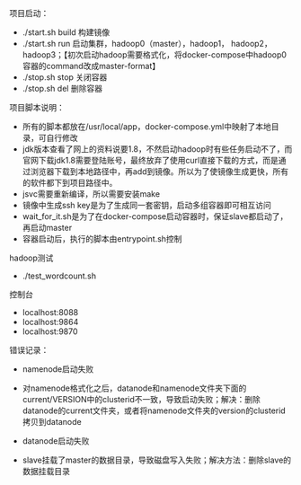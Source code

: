 项目启动：
- ./start.sh build 构建镜像
- ./start.sh run 启动集群，hadoop0（master），hadoop1， hadoop2，hadoop3；【初次启动hadoop需要格式化，将docker-compose中hadoop0容器的command改成master-format】
- ./stop.sh stop 关闭容器
- ./stop.sh del 删除容器

项目脚本说明：
- 所有的脚本都放在/usr/local/app，docker-compose.yml中映射了本地目录，可自行修改
- jdk版本查看了网上的资料说要1.8，不然启动hadoop时有些任务启动不了，而官网下载jdk1.8需要登陆账号，最终放弃了使用curl直接下载的方式，而是通过浏览器下载到本地路径中，再add到镜像。所以为了使镜像生成更快，所有的软件都下到项目路径中。
- jsvc需要重新编译，所以需要安装make
- 镜像中生成ssh key是为了生成同一套密钥，启动多组容器即可相互访问
- wait_for_it.sh是为了在docker-compose启动容器时，保证slave都启动了，再启动master
- 容器启动后，执行的脚本由entrypoint.sh控制

hadoop测试
- ./test_wordcount.sh 

控制台
- localhost:8088
- localhost:9864
- localhost:9870

错误记录：
- namenode启动失败
* 对namenode格式化之后，datanode和namenode文件夹下面的current/VERSION中的clusterid不一致，导致启动失败；解决：删除datanode的current文件夹，或者将namenode文件夹的version的clusterid拷贝到datanode

- datanode启动失败
* slave挂载了master的数据目录，导致磁盘写入失败；解决方法：删除slave的数据挂载目录







